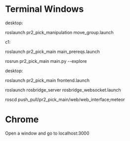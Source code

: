 # Terminal Windows

desktop:

roslaunch pr2_pick_manipulation move_group.launch

c1:

roslaunch pr2_pick_main main_prereqs.launch

rosrun pr2_pick_main main.py --explore

desktop:

roslaunch pr2_pick_main frontend.launch

roslaunch rosbridge_server rosbridge_websocket.launch

roscd push_pull/pr2_pick_main/web/web_interface;meteor

# Chrome

Open a window and go to localhost:3000
